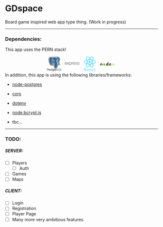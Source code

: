 # GDspace
Board game inspired web app type thing.
(Work in progress)

---

### Dependencies:
This app uses the PERN stack!
<div id="stack" align="center">
    <img src="https://github.com/devicons/devicon/blob/master/icons/postgresql/postgresql-original-wordmark.svg" title="PostgreSQL" alt="PostgreSQL" width="50" height="50"/>&nbsp;
    <img src="https://github.com/devicons/devicon/blob/master/icons/express/express-original-wordmark.svg" title="Express" alt="Express" width="50" height="50"/>&nbsp;
    <img src="https://github.com/devicons/devicon/blob/master/icons/react/react-original-wordmark.svg" title="React" alt="React" width="50" height="50"/>&nbsp;
    <img src="https://github.com/devicons/devicon/blob/master/icons/nodejs/nodejs-original-wordmark.svg" title="NodeJS" alt="NodeJS" width="50" height="50"/>&nbsp;
</div>
In addition, this app is using the following libraries/frameworks:

- [node-postgres](https://github.com/brianc/node-postgres)
- [cors](https://github.com/expressjs/cors)
- [dotenv](https://github.com/motdotla/dotenv)
- [node.bcrypt.js](https://github.com/kelektiv/node.bcrypt.js)

- tbc...

---
### TODO:
##### SERVER:
- [ ] Players
    - [ ] Auth
- [ ] Games
- [ ] Maps
##### CLIENT:
- [ ] Login
- [ ] Registration
- [ ] Player Page
- [ ] Many more very ambitious features.
